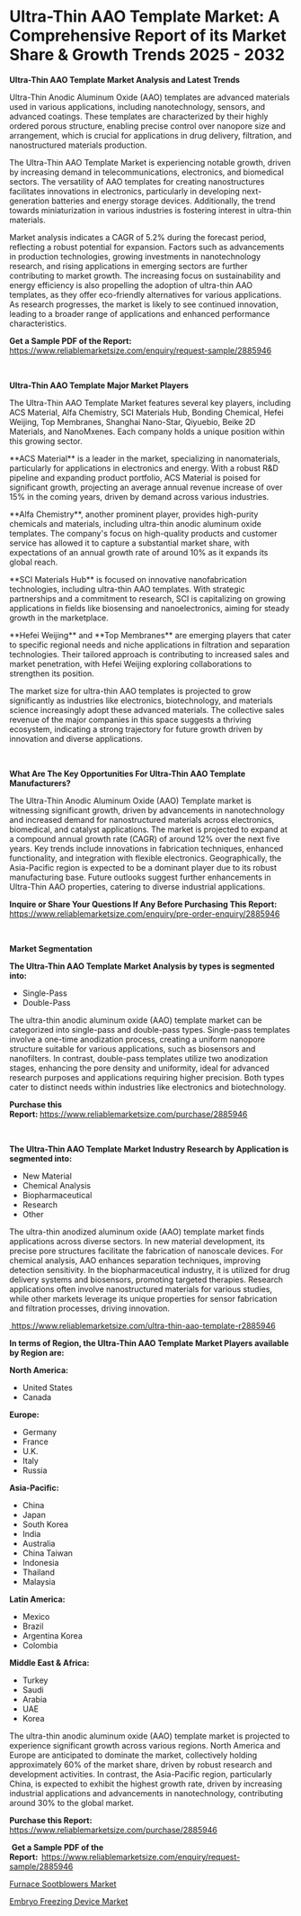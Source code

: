<p><h1>Ultra-Thin AAO Template Market: A Comprehensive Report of its Market Share & Growth Trends 2025 - 2032</h1></p><p><strong>Ultra-Thin AAO Template Market Analysis and Latest Trends</strong></p>
<p><p>Ultra-Thin Anodic Aluminum Oxide (AAO) templates are advanced materials used in various applications, including nanotechnology, sensors, and advanced coatings. These templates are characterized by their highly ordered porous structure, enabling precise control over nanopore size and arrangement, which is crucial for applications in drug delivery, filtration, and nanostructured materials production.</p><p>The Ultra-Thin AAO Template Market is experiencing notable growth, driven by increasing demand in telecommunications, electronics, and biomedical sectors. The versatility of AAO templates for creating nanostructures facilitates innovations in electronics, particularly in developing next-generation batteries and energy storage devices. Additionally, the trend towards miniaturization in various industries is fostering interest in ultra-thin materials.</p><p>Market analysis indicates a CAGR of 5.2% during the forecast period, reflecting a robust potential for expansion. Factors such as advancements in production technologies, growing investments in nanotechnology research, and rising applications in emerging sectors are further contributing to market growth. The increasing focus on sustainability and energy efficiency is also propelling the adoption of ultra-thin AAO templates, as they offer eco-friendly alternatives for various applications. As research progresses, the market is likely to see continued innovation, leading to a broader range of applications and enhanced performance characteristics.</p></p>
<p><strong>Get a Sample PDF of the Report:&nbsp;</strong> <a href="https://www.reliablemarketsize.com/enquiry/request-sample/2885946?utm_campaign=2041&utm_medium=2&utm_source=Github&utm_content=ia&utm_term=13032025&utm_id=ultra-thin-aao-template">https://www.reliablemarketsize.com/enquiry/request-sample/2885946</a></p>
<p>&nbsp;</p>
<p><strong>Ultra-Thin AAO Template Major Market Players</strong></p>
<p><p>The Ultra-Thin AAO Template Market features several key players, including ACS Material, Alfa Chemistry, SCI Materials Hub, Bonding Chemical, Hefei Weijing, Top Membranes, Shanghai Nano-Star, Qiyuebio, Beike 2D Materials, and NanoMxenes. Each company holds a unique position within this growing sector.</p><p>**ACS Material** is a leader in the market, specializing in nanomaterials, particularly for applications in electronics and energy. With a robust R&D pipeline and expanding product portfolio, ACS Material is poised for significant growth, projecting an average annual revenue increase of over 15% in the coming years, driven by demand across various industries.</p><p>**Alfa Chemistry**, another prominent player, provides high-purity chemicals and materials, including ultra-thin anodic aluminum oxide templates. The company's focus on high-quality products and customer service has allowed it to capture a substantial market share, with expectations of an annual growth rate of around 10% as it expands its global reach.</p><p>**SCI Materials Hub** is focused on innovative nanofabrication technologies, including ultra-thin AAO templates. With strategic partnerships and a commitment to research, SCI is capitalizing on growing applications in fields like biosensing and nanoelectronics, aiming for steady growth in the marketplace.</p><p>**Hefei Weijing** and **Top Membranes** are emerging players that cater to specific regional needs and niche applications in filtration and separation technologies. Their tailored approach is contributing to increased sales and market penetration, with Hefei Weijing exploring collaborations to strengthen its position.</p><p>The market size for ultra-thin AAO templates is projected to grow significantly as industries like electronics, biotechnology, and materials science increasingly adopt these advanced materials. The collective sales revenue of the major companies in this space suggests a thriving ecosystem, indicating a strong trajectory for future growth driven by innovation and diverse applications.</p></p>
<p>&nbsp;</p>
<p><strong>What Are The Key Opportunities For Ultra-Thin AAO Template Manufacturers?</strong></p>
<p><p>The Ultra-Thin Anodic Aluminum Oxide (AAO) Template market is witnessing significant growth, driven by advancements in nanotechnology and increased demand for nanostructured materials across electronics, biomedical, and catalyst applications. The market is projected to expand at a compound annual growth rate (CAGR) of around 12% over the next five years. Key trends include innovations in fabrication techniques, enhanced functionality, and integration with flexible electronics. Geographically, the Asia-Pacific region is expected to be a dominant player due to its robust manufacturing base. Future outlooks suggest further enhancements in Ultra-Thin AAO properties, catering to diverse industrial applications.</p></p>
<p><strong>Inquire or Share Your Questions If Any Before Purchasing This Report:</strong> <a href="https://www.reliablemarketsize.com/enquiry/pre-order-enquiry/2885946?utm_campaign=2041&utm_medium=2&utm_source=Github&utm_content=ia&utm_term=13032025&utm_id=ultra-thin-aao-template">https://www.reliablemarketsize.com/enquiry/pre-order-enquiry/2885946</a></p>
<p>&nbsp;</p>
<p><strong>Market Segmentation</strong></p>
<p><strong>The Ultra-Thin AAO Template Market Analysis by types is segmented into:</strong></p>
<p><ul><li>Single-Pass</li><li>Double-Pass</li></ul></p>
<p><p>The ultra-thin anodic aluminum oxide (AAO) template market can be categorized into single-pass and double-pass types. Single-pass templates involve a one-time anodization process, creating a uniform nanopore structure suitable for various applications, such as biosensors and nanofilters. In contrast, double-pass templates utilize two anodization stages, enhancing the pore density and uniformity, ideal for advanced research purposes and applications requiring higher precision. Both types cater to distinct needs within industries like electronics and biotechnology.</p></p>
<p><strong>Purchase this Report:&nbsp;</strong><a href="https://www.reliablemarketsize.com/purchase/2885946?utm_campaign=2041&utm_medium=2&utm_source=Github&utm_content=ia&utm_term=13032025&utm_id=ultra-thin-aao-template">https://www.reliablemarketsize.com/purchase/2885946</a></p>
<p>&nbsp;</p>
<p><strong>The Ultra-Thin AAO Template Market Industry Research by Application is segmented into:</strong></p>
<p><ul><li>New Material</li><li>Chemical Analysis</li><li>Biopharmaceutical</li><li>Research</li><li>Other</li></ul></p>
<p><p>The ultra-thin anodized aluminum oxide (AAO) template market finds applications across diverse sectors. In new material development, its precise pore structures facilitate the fabrication of nanoscale devices. For chemical analysis, AAO enhances separation techniques, improving detection sensitivity. In the biopharmaceutical industry, it is utilized for drug delivery systems and biosensors, promoting targeted therapies. Research applications often involve nanostructured materials for various studies, while other markets leverage its unique properties for sensor fabrication and filtration processes, driving innovation.</p></p>
<p><a href="https://www.reliablemarketsize.com/ultra-thin-aao-template-r2885946?utm_campaign=2041&utm_medium=2&utm_source=Github&utm_content=ia&utm_term=13032025&utm_id=ultra-thin-aao-template">&nbsp;https://www.reliablemarketsize.com/ultra-thin-aao-template-r2885946</a></p>
<p><strong>In terms of Region, the Ultra-Thin AAO Template Market Players available by Region are:</strong></p>
<p>
    <p> <strong> North America: </strong>
        <ul>
            <li>United States</li>
            <li>Canada</li>
        </ul>
        </p> 
    <p> <strong> Europe: </strong>
        <ul>
            <li>Germany</li>
            <li>France</li>
            <li>U.K.</li>
            <li>Italy</li>
            <li>Russia</li>
        </ul>
        </p> 
    <p> <strong> Asia-Pacific: </strong>
        <ul>
            <li>China</li>
            <li>Japan</li>
            <li>South Korea</li>
            <li>India</li>
            <li>Australia</li>
            <li>China Taiwan</li>
            <li>Indonesia</li>
            <li>Thailand</li>
            <li>Malaysia</li>
        </ul>
        </p> 
    <p> <strong> Latin America: </strong>
        <ul>
            <li>Mexico</li>
            <li>Brazil</li>
            <li>Argentina Korea</li>
            <li>Colombia</li>
        </ul>
        </p> 
    <p> <strong> Middle East & Africa: </strong>
        <ul>
            <li>Turkey</li>
            <li>Saudi</li>
            <li>Arabia</li>
            <li>UAE</li>
            <li>Korea</li>
        </ul>
    </p>
    </p>
<p><p>The ultra-thin anodic aluminum oxide (AAO) template market is projected to experience significant growth across various regions. North America and Europe are anticipated to dominate the market, collectively holding approximately 60% of the market share, driven by robust research and development activities. In contrast, the Asia-Pacific region, particularly China, is expected to exhibit the highest growth rate, driven by increasing industrial applications and advancements in nanotechnology, contributing around 30% to the global market.</p></p>
<p><strong>Purchase this Report: </strong><a href="https://www.reliablemarketsize.com/purchase/2885946?utm_campaign=2041&utm_medium=2&utm_source=Github&utm_content=ia&utm_term=13032025&utm_id=ultra-thin-aao-template">https://www.reliablemarketsize.com/purchase/2885946</a></p>
<p>&nbsp;<strong>Get a Sample PDF of the Report:&nbsp;&nbsp;</strong><a href="https://www.reliablemarketsize.com/enquiry/request-sample/2885946?utm_campaign=2041&utm_medium=2&utm_source=Github&utm_content=ia&utm_term=13032025&utm_id=ultra-thin-aao-template">https://www.reliablemarketsize.com/enquiry/request-sample/2885946</a></p>
<p><strong></strong></p>
<p><p><a href="https://github.com/ashepherd82/Market-Research-Report-List-7/blob/main/furnace-sootblowers-market.md?utm_campaign=2041&utm_medium=2&utm_source=Github&utm_content=ia&utm_term=13032025&utm_id=ultra-thin-aao-template">Furnace Sootblowers Market</a></p><p><a href="https://github.com/irfadac/Market-Research-Report-List-5/blob/main/embryo-freezing-device-market.md?utm_campaign=2041&utm_medium=2&utm_source=Github&utm_content=ia&utm_term=13032025&utm_id=ultra-thin-aao-template">Embryo Freezing Device Market</a></p></p>